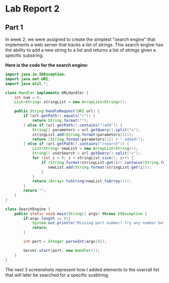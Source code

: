 # Lab Report 2
## Part 1
In week 2, we were assigned to create the simplest "search engine"  that implements a web server that tracks a list of strings. This search engine has the ability to add a new string to a list and returns a list of strings given a specific substring.

**Here is the code for the search engine:**
```java
import java.io.IOException;
import java.net.URI;
import java.util.*;

class Handler implements URLHandler {
    int num = 0;
    List<String> stringList = new ArrayList<String>();

    public String handleRequest(URI url) {
        if (url.getPath().equals("/")) {
            return String.format("");
        } else if (url.getPath().contains("/add")) {
            String[] parameters = url.getQuery().split("=");
            stringList.add(String.format(parameters[1]));
            return (String.format(parameters[1]) + " added!");
        } else if (url.getPath().contains("/search")) {
            List<String> newList = new ArrayList<String>();
            String[] userSearch = url.getQuery().split("=");
            for (int i = 0; i < stringList.size(); i++) {
                if (String.format(stringList.get(i)).contains(String.format(userSearch[1]))) {
                   newList.add(String.format(stringList.get(i)));
                }
            }
            return (Arrays.toString(newList.toArray()));
        }
        return "";
    }
}

class SearchEngine {
    public static void main(String[] args) throws IOException {
        if(args.length == 0){
            System.out.println("Missing port number! Try any number between 1024 to 49151");
            return;
        }

        int port = Integer.parseInt(args[0]);

        Server.start(port, new Handler());
    }
}
```
The next 3 screenshots represent how I added elements to the overrall list that will later be searched for a specific susbtring.
